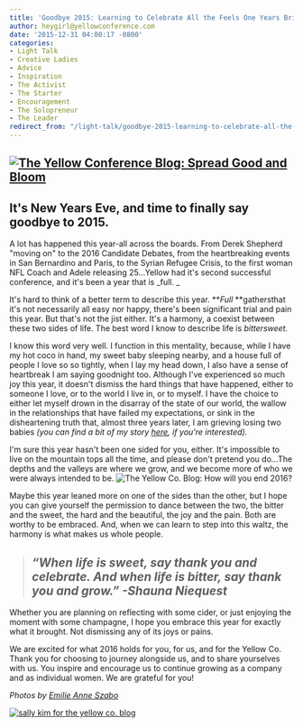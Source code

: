 ```yaml
---
title: 'Goodbye 2015: Learning to Celebrate All the Feels One Years Brings'
author: heygirl@yellowconference.com
date: '2015-12-31 04:00:17 -0800'
categories:
- Light Talk
- Creative Ladies
- Advice
- Inspiration
- The Activist
- The Starter
- Encouragement
- The Solopreneur
- The Leader
redirect_from: "/light-talk/goodbye-2015-learning-to-celebrate-all-the-feels-one-year-brings/"
---
```


## [![The Yellow Conference Blog: Spread Good and Bloom](http://yellowconference.com/wp-content/uploads/2015/12/KAT_3034.jpg)](http://yellowconference.com/wp-content/uploads/2015/12/KAT_3034.jpg)

## It's New Years Eve, and time to finally say goodbye to 2015.

A lot has happened this year-all across the boards. From Derek Shepherd "moving on" to the 2016 Candidate Debates, from the heartbreaking events in San Bernardino and Paris, to the Syrian Refugee Crisis, to the first woman NFL Coach and Adele releasing 25...Yellow had it's second successful conference, and it's been a year that is _full. _

It's hard to think of a better term to describe this year. **_Full_ **gathersthat it's not necessarily all easy nor happy, there's been significant trial and pain this year. But that's not the jist either. It's a harmony, a coexist between these two sides of life. The best word I know to describe life is _bittersweet._

I know this word very well. I function in this mentality, because, while I have my hot coco in hand, my sweet baby sleeping nearby, and a house full of people I love so so tightly, when I lay my head down, I also have a sense of heartbreak I am saying goodnight too. Although I've experienced so much joy this year, it doesn't dismiss the hard things that have happened, either to someone I love, or to the world I live in, or to myself. I have the choice to either let myself drown in the disarray of the state of our world, the wallow in the relationships that have failed my expectations, or sink in the disheartening truth that, almost three years later, I am grieving losing two babies _(you can find a bit of my story [here](http://lettersfromamister.tumblr.com), if you're interested)._

I'm sure this year hasn't been one sided for you, either. It's impossible to live on the mountain tops all the time, and please don't pretend you do...The depths and the valleys are where we grow, and we become more of who we were always intended to be. ![The Yellow Co. Blog: How will you end 2016?](http://yellowconference.com/wp-content/uploads/2015/12/KAT_3288.jpg)

Maybe this year leaned more on one of the sides than the other, but I hope you can give yourself the permission to dance between the two, the bitter and the sweet, the hard and the beautiful, the joy and the pain. Both are worthy to be embraced. And, when we can learn to step into this waltz, the harmony is what makes us whole people.

> ## _“When life is sweet, say thank you and celebrate. And when life is bitter, say thank you and grow.” -Shauna Niequest_

Whether you are planning on reflecting with some cider, or just enjoying the moment with some champagne, I hope you embrace this year for exactly what it brought. Not dismissing any of its joys or pains.

We are excited for what 2016 holds for you, for us, and for the Yellow Co. Thank you for choosing to journey alongside us, and to share yourselves with us. You inspire and encourage us to continue growing as a company and as individual women. We are grateful for you!

_Photos by [Emilie Anne Szabo](http://www.emilieanneszabo.com/work/holiday-gathering-ann-nelson-1)_

[![sally kim for the yellow co. blog](http://yellowconference.com/wp-content/uploads/2015/12/sallykim.jpg)](http://yellowconference.com/wp-content/uploads/2015/12/sallykim.jpg)
